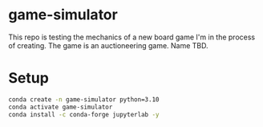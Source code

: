 # game-simulator

This repo is testing the mechanics of a new board game I'm in the process of creating. The game is an auctioneering game. Name TBD.

# Setup

```sh
conda create -n game-simulator python=3.10
conda activate game-simulator
conda install -c conda-forge jupyterlab -y
```
